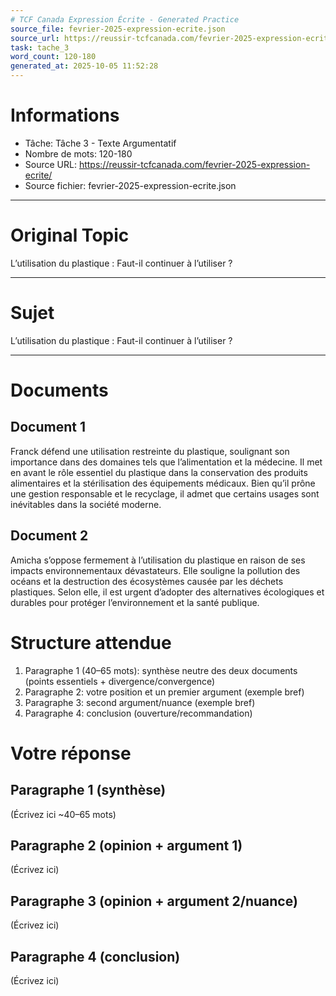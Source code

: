 ```yaml
---
# TCF Canada Expression Écrite - Generated Practice
source_file: fevrier-2025-expression-ecrite.json
source_url: https://reussir-tcfcanada.com/fevrier-2025-expression-ecrite/
task: tache_3
word_count: 120-180
generated_at: 2025-10-05 11:52:28
---
```


# Informations
- Tâche: Tâche 3 - Texte Argumentatif
- Nombre de mots: 120-180
- Source URL: https://reussir-tcfcanada.com/fevrier-2025-expression-ecrite/
- Source fichier: fevrier-2025-expression-ecrite.json

---

# Original Topic
L’utilisation du plastique : Faut-il continuer à l’utiliser ?

---

# Sujet
L’utilisation du plastique : Faut-il continuer à l’utiliser ?

---
# Documents
## Document 1
Franck défend une utilisation restreinte du plastique, soulignant son importance dans des domaines tels que l’alimentation et la médecine. Il met en avant le rôle essentiel du plastique dans la conservation des produits alimentaires et la stérilisation des équipements médicaux. Bien qu’il prône une gestion responsable et le recyclage, il admet que certains usages sont inévitables dans la société moderne.

## Document 2
Amicha s’oppose fermement à l’utilisation du plastique en raison de ses impacts environnementaux dévastateurs. Elle souligne la pollution des océans et la destruction des écosystèmes causée par les déchets plastiques. Selon elle, il est urgent d’adopter des alternatives écologiques et durables pour protéger l’environnement et la santé publique.

# Structure attendue
1) Paragraphe 1 (40–65 mots): synthèse neutre des deux documents (points essentiels + divergence/convergence)
2) Paragraphe 2: votre position et un premier argument (exemple bref)
3) Paragraphe 3: second argument/nuance (exemple bref)
4) Paragraphe 4: conclusion (ouverture/recommandation)

# Votre réponse
## Paragraphe 1 (synthèse)
(Écrivez ici ~40–65 mots)

## Paragraphe 2 (opinion + argument 1)
(Écrivez ici)

## Paragraphe 3 (opinion + argument 2/nuance)
(Écrivez ici)

## Paragraphe 4 (conclusion)
(Écrivez ici)
